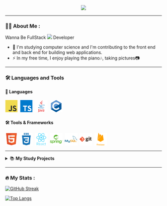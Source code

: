 <div id="header" align="center">
  <img src="https://media.giphy.com/media/2IudUHdI075HL02Pkk/giphy.gif" width="200"/>
</div>

---

### :man_technologist: About Me :
Wanna Be FullStack <img src="https://media.giphy.com/media/WUlplcMpOCEmTGBtBW/giphy.gif" width="30"> Developer  
- :telescope: I'm studying computer science and I'm contributing to the front end and back end for building web applications.  
- :zap: In my free time, I enjoy playing the piano🎶, taking pictures📷  

---

### :hammer_and_wrench: Languages and Tools

#### 📝 Languages
<div>
  <img src="https://github.com/devicons/devicon/blob/master/icons/javascript/javascript-original.svg" title="JavaScript" alt="JavaScript" width="40" height="40"/>&nbsp;
  <img src="https://github.com/devicons/devicon/blob/master/icons/typescript/typescript-original.svg" title="TypeScript" alt="TypeScript" width="40" height="40"/>&nbsp;
  <img src="https://github.com/devicons/devicon/blob/master/icons/java/java-original-wordmark.svg" title="Java" alt="Java" width="40" height="40"/>&nbsp;
  <img src="https://github.com/devicons/devicon/blob/master/icons/c/c-original.svg" title="C" alt="C" width="40" height="40"/>&nbsp;
</div>

#### 🛠️ Tools & Frameworks
<div>
  <img src="https://github.com/devicons/devicon/blob/master/icons/html5/html5-original.svg" title="HTML5" alt="HTML5" width="40" height="40"/>&nbsp;
  <img src="https://github.com/devicons/devicon/blob/master/icons/css3/css3-plain-wordmark.svg" title="CSS3" alt="CSS3" width="40" height="40"/>&nbsp;
  <img src="https://github.com/devicons/devicon/blob/master/icons/react/react-original-wordmark.svg" title="React" alt="React" width="40" height="40"/>&nbsp;
  <img src="https://github.com/devicons/devicon/blob/master/icons/spring/spring-original-wordmark.svg" title="Spring" alt="Spring" width="40" height="40"/>&nbsp;
  <img src="https://github.com/devicons/devicon/blob/master/icons/mysql/mysql-original-wordmark.svg" title="MySQL" alt="MySQL" width="40" height="40"/>&nbsp;
  <img src="https://github.com/devicons/devicon/blob/master/icons/git/git-original-wordmark.svg" title="Git" alt="Git" width="40" height="40"/>&nbsp;
  <img src="https://github.com/devicons/devicon/blob/master/icons/firebase/firebase-plain-wordmark.svg" title="Firebase" alt="Firebase" width="40" height="40"/>&nbsp;
</div>

---

<details>
  <summary>📚 <strong>My Study Projects</strong></summary>

#### 💡 Java Study Repository  
[![Repo](https://img.shields.io/badge/github-java_study-blue?logo=github&style=for-the-badge)](https://github.com/pjy008008/java_study)  
- This repository contains my Java learning journey.  
- Includes Java syntax practice, object-oriented programming examples, and algorithm study files.

#### 🌱 Spring Study Organization  
[![Org](https://img.shields.io/badge/GitHub-JunyouPark--spring--study-green?logo=spring&style=for-the-badge)](https://github.com/JunyouPark-spring-study)  
- I'm managing my Spring Boot study projects in this organization.  
- Each project focuses on different topics such as simple services, REST APIs, and more.

#### 🗒️ TIL (Today I Learned)  
[![TIL](https://img.shields.io/badge/github-TIL-yellow?logo=markdown&style=for-the-badge)](https://github.com/pjy008008/TIL)  
- This repository is a daily log of what I’ve learned.  

</details>

---

### :fire: My Stats :

[![GitHub Streak](http://github-readme-streak-stats.herokuapp.com?user=pjy008008&theme=dark&background=000000)](https://git.io/streak-stats)

[![Top Langs](https://github-readme-stats.vercel.app/api/top-langs/?username=pjy008008&layout=compact&theme=vision-friendly-dark)](https://github.com/anuraghazra/github-readme-stats)
